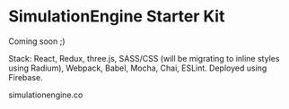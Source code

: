 # SimulationEngine Starter Kit
 
Coming soon ;)

Stack: React, Redux, three.js, SASS/CSS (will be migrating to inline styles using Radium), Webpack, Babel, Mocha, Chai, ESLint. Deployed using Firebase.

simulationengine.co